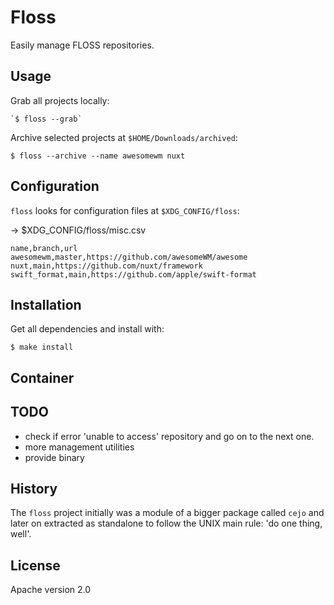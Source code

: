 # Floss

Easily manage FLOSS repositories.

## Usage

Grab all projects locally: 

    `$ floss --grab`

Archive selected projects at `$HOME/Downloads/archived`: 

    $ floss --archive --name awesomewm nuxt

## Configuration

`floss` looks for configuration files at `$XDG_CONFIG/floss`:

-> $XDG_CONFIG/floss/misc.csv
 
```csv
name,branch,url
awesomewm,master,https://github.com/awesomeWM/awesome
nuxt,main,https://github.com/nuxt/framework
swift_format,main,https://github.com/apple/swift-format
```

## Installation

Get all dependencies and install with:

    $ make install

## Container

## TODO

- check if error 'unable to access' repository and go on to the next one. 
- more management utilities
- provide binary

## History
The `floss` project initially was a module of a bigger package called `cejo` and
later on extracted as standalone to follow the UNIX main rule: 'do one thing, well'.


## License
Apache version 2.0

